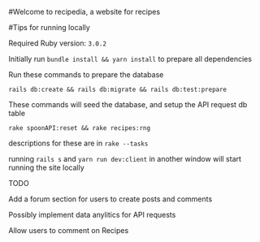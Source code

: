 #Welcome to recipedia, a website for recipes

#Tips for running locally

Required Ruby version: ```3.0.2```

Initially run ```bundle install && yarn install``` to prepare all dependencies

Run these commands to prepare the database
```
rails db:create && rails db:migrate && rails db:test:prepare
```

These commands will seed the database, and setup the API request db table
```
rake spoonAPI:reset && rake recipes:rng
```
descriptions for these are in ```rake --tasks```

running ```rails s``` and ```yarn run dev:client``` in another window will start running the site locally

TODO

Add a forum section for users to create posts and comments

Possibly implement data anylitics for API requests

Allow users to comment on Recipes